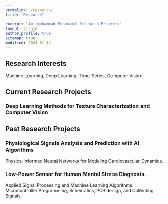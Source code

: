 ```yaml
---
permalink: /research/
title: "Research"

excerpt: "Amirmohammad Mohamamdi Research Projects"
layout: single
author_profile: true
sitemap: true
modified: 2024-01-14
---
```

## Research Interests
 Machine Learning, Deep Learning, Time-Series, Computer Vision


## Current Research Projects

### Deep Learning Methods for Texture Characterization and Computer Vision

## Past Research Projects

### Physiological Signals Analysis and Prediction with AI Algorithms
 Physics-Informed Neural Networks for Modeling Cardiovascular Dynamics.

### Low-Power Sensor for Human Mental Stress Diagnosis. 
 Applied Signal Processing and Machine Learning Algorithms.
 Microcontroller Programming, Schematics, PCB design, and Collecting Signals.



